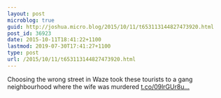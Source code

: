 ```yaml
---
layout: post
microblog: true
guid: http://joshua.micro.blog/2015/10/11/t653113144827473920.html
post_id: 36923
date: 2015-10-11T18:41:22+1100
lastmod: 2019-07-30T17:41:27+1100
type: post
url: /2015/10/11/t653113144827473920.html
---
```

Choosing the wrong street in Waze took these tourists to a gang neighbourhood where the wife was murdered [t.co/09lrGUr8u...](http://t.co/09lrGUr8uC)
